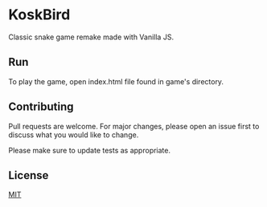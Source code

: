 # KoskBird

Classic snake game remake made with Vanilla JS.

## Run

To play the game, open index.html file found in game's directory.

## Contributing
Pull requests are welcome. For major changes, please open an issue first to discuss what you would like to change.

Please make sure to update tests as appropriate.

## License
[MIT](https://choosealicense.com/licenses/mit/)
